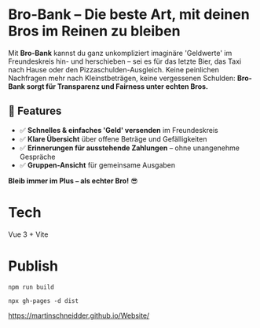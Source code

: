 # Bro-Bank – Die beste Art, mit deinen Bros im Reinen zu bleiben

Mit **Bro-Bank** kannst du ganz unkompliziert imaginäre 'Geldwerte' im Freundeskreis hin- und herschieben – sei es für das letzte Bier, das Taxi nach Hause oder den Pizzaschulden-Ausgleich. Keine peinlichen Nachfragen mehr nach Kleinstbeträgen, keine vergessenen Schulden: **Bro-Bank sorgt für Transparenz und Fairness unter echten Bros.**

## 📌 Features

- ✅ **Schnelles & einfaches 'Geld' versenden** im Freundeskreis
- ✅ **Klare Übersicht** über offene Beträge und Gefälligkeiten
- ✅ **Erinnerungen für ausstehende Zahlungen** – ohne unangenehme Gespräche
- ✅ **Gruppen-Ansicht** für gemeinsame Ausgaben

**Bleib immer im Plus – als echter Bro!** 😎

# Tech

Vue 3 + Vite

# Publish

`npm run build`

`npx gh-pages -d dist`

https://martinschneidder.github.io/Website/
